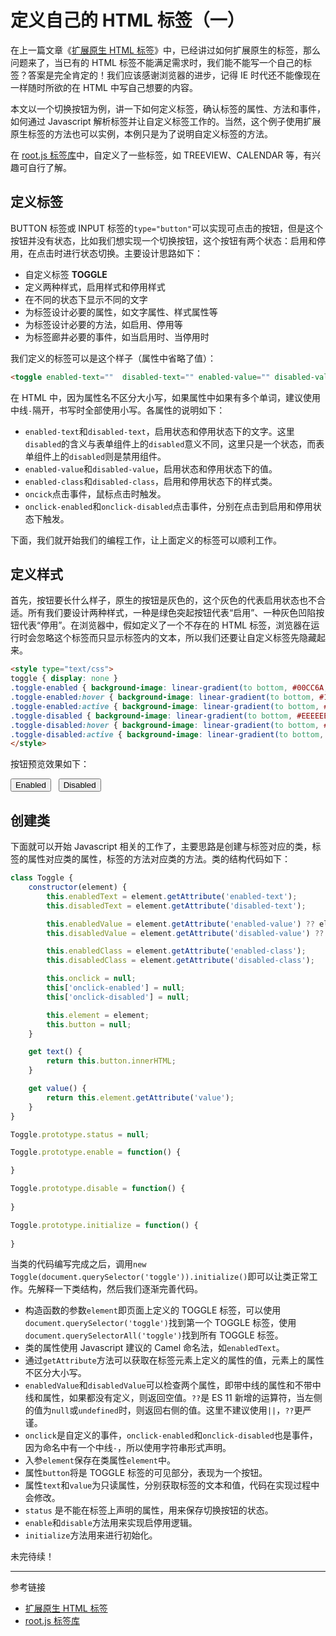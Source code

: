 # 定义自己的 HTML 标签（一）

在上一篇文章《[扩展原生 HTML 标签](/blog/20210731.md)》中，已经讲过如何扩展原生的标签，那么问题来了，当已有的 HTML 标签不能满足需求时，我们能不能写一个自己的标签？答案是完全肯定的！我们应该感谢浏览器的进步，记得 IE 时代还不能像现在一样随时所欲的在 HTML 中写自己想要的内容。

本文以一个切换按钮为例，讲一下如何定义标签，确认标签的属性、方法和事件，如何通过 Javascript 解析标签并让自定义标签工作的。当然，这个例子使用扩展原生标签的方法也可以实例，本例只是为了说明自定义标签的方法。

在 [root.js 标签库](/root.js/overview.md)中，自定义了一些标签，如 TREEVIEW、CALENDAR 等，有兴趣可自行了解。

## 定义标签

BUTTON 标签或 INPUT 标签的`type="button"`可以实现可点击的按钮，但是这个按钮并没有状态，比如我们想实现一个切换按钮，这个按钮有两个状态：启用和停用，在点击时进行状态切换。主要设计思路如下：

* 自定义标签 **TOGGLE**
* 定义两种样式，启用样式和停用样式
* 在不同的状态下显示不同的文字
* 为标签设计必要的属性，如文字属性、样式属性等
* 为标签设计必要的方法，如启用、停用等
* 为标签廊井必要的事件，如当启用时、当停用时

我们定义的标签可以是这个样子（属性中省略了值）：

```html
<toggle enabled-text=""  disabled-text="" enabled-value="" disabled-value="" value="" enabled-class="" disabled-class="CSS" onclick="" onclick-enabled="" onclick-disabled=""><toggle>
```

在 HTML 中，因为属性名不区分大小写，如果属性中如果有多个单词，建议使用中线`-`隔开，书写时全部使用小写。各属性的说明如下：

* `enabled-text`和`disabled-text`，启用状态和停用状态下的文字。这里`disabled`的含义与表单组件上的`disabled`意义不同，这里只是一个状态，而表单组件上的`disabled`则是禁用组件。
* `enabled-value`和`disabled-value`，启用状态和停用状态下的值。
* `enabled-class`和`disabled-class`，启用和停用状态下的样式类。
* `oncick`点击事件，鼠标点击时触发。
* `onclick-enabled`和`onclick-disabled`点击事件，分别在点击到启用和停用状态下触发。

下面，我们就开始我们的编程工作，让上面定义的标签可以顺利工作。

## 定义样式

首先，按钮要长什么样子，原生的按钮是灰色的，这个灰色的代表启用状态也不合适。所有我们要设计两种样式，一种是绿色突起按钮代表“启用”、一种灰色凹陷按钮代表“停用”。在浏览器中，假如定义了一个不存在的 HTML 标签，浏览器在运行时会忽略这个标签而只显示标签内的文本，所以我们还要让自定义标签先隐藏起来。

```html
<style type="text/css">
toggle { display: none }
.toggle-enabled { background-image: linear-gradient(to bottom, #00CC6A, #00AA48); color: #FFFFFF; border-color: #009933; font-size: 0.875rem; padding: 3px 18px; outline: none; border-width: 1px; border-radius: 3px; box-shadow: 1px 1px 1px #999999; white-space: nowrap; }
.toggle-enabled:hover { background-image: linear-gradient(to bottom, #11DD7B, #00CC6A); }
.toggle-enabled:active { background-image: linear-gradient(to bottom, #00CC6A, #11DD7B); }
.toggle-disabled { background-image: linear-gradient(to bottom, #EEEEEE, #F8F8F8); color: #999999; border-color: #999999; box-shadow: 1px 1px 1px #CCCCCC inset !important; font-size: 0.875rem; padding: 3px 18px; outline: none; border-width: 1px; border-radius: 3px; box-shadow: 1px 1px 1px #999999; white-space: nowrap; }
.toggle-disabled:hover { background-image: linear-gradient(to bottom, #F8F8F8, #FFFFFF); }
.toggle-disabled:active { background-image: linear-gradient(to bottom, #E0E0E0, #EEEEEE); }
</style>
```

按钮预览效果如下：

<button class="normal-button green-button">Enabled</button> &nbsp; <button class="normal-button optional-button">Disabled</button>

## 创建类

下面就可以开始 Javascript 相关的工作了，主要思路是创建与标签对应的类，标签的属性对应类的属性，标签的方法对应类的方法。类的结构代码如下：

```javascript
class Toggle {
    constructor(element) {
        this.enabledText = element.getAttribute('enabled-text');
        this.disabledText = element.getAttribute('disabled-text');

        this.enabledValue = element.getAttribute('enabled-value') ?? element.getAttribute('enabledValue') ?? '';
        this.disabledValue = element.getAttribute('disabled-value') ?? element.getAttribute('disabledValue') ?? '';

        this.enabledClass = element.getAttribute('enabled-class');
        this.disabledClass = element.getAttribute('disabled-class');

        this.onclick = null;
        this['onclick-enabled'] = null;
        this['onclick-disabled'] = null;

        this.element = element;
        this.button = null;
    }

    get text() {
        return this.button.innerHTML;
    }

    get value() {
        return this.element.getAttribute('value');
    }
}

Toggle.prototype.status = null;

Toggle.prototype.enable = function() {

}

Toggle.prototype.disable = function() {
    
}

Toggle.prototype.initialize = function() {
    
}
```

当类的代码编写完成之后，调用`new Toggle(document.querySelector('toggle')).initialize()`即可以让类正常工作。先解释一下类结构，然后我们逐渐完善代码。

* 构造函数的参数`element`即页面上定义的 TOGGLE 标签，可以使用`document.querySelector('toggle')`找到第一个 TOGGLE 标签，使用`document.querySelectorAll('toggle')`找到所有 TOGGLE 标签。
* 类的属性使用 Javascript 建议的 Camel 命名法，如`enabledText`。
* 通过`getAttribute`方法可以获取在标签元素上定义的属性的值，元素上的属性不区分大小写。
* `enabledValue`和`disabledValue`可以检查两个属性，即带中线的属性和不带中线和属性，如果都没有定义，则返回空值。`??`是 ES 11 新增的运算符，当左侧的值为`null`或`undefined`时，则返回右侧的值。这里不建议使用`||`，`??`更严谨。
* `onclick`是自定义的事件，`onclick-enabled`和`onclick-disabled`也是事件，因为命名中有一个中线`-`，所以使用字符串形式声明。
* 入参`element`保存在类属性`element`中。
* 属性`button`将是 TOGGLE 标签的可见部分，表现为一个按钮。
* 属性`text`和`value`为只读属性，分别获取标签的文本和值，代码在实现过程中会修改。
* `status` 是不能在标签上声明的属性，用来保存切换按钮的状态。
* `enable`和`disable`方法用来实现启停用逻辑。
* `initialize`方法用来进行初始化。

未完待续！

---
参考链接

* [扩展原生 HTML 标签](/blog/20210731.md)
* [root.js 标签库](/root.js/overview.md)